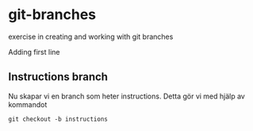 # git-branches
exercise in creating and working with git branches

Adding first line

## Instructions branch

Nu skapar vi en branch som heter instructions. Detta gör vi med hjälp av kommandot

```md
git checkout -b instructions
```



